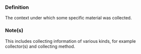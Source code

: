 ### Definition

The context under which some specific material was collected.

### Note(s)

This includes collecting information of various kinds, for example collector(s) and collecting method.
